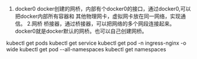 1. docker0
	docker创建的网桥，内部有个docker0的接口，通过docker0,可以把docker内部所有容器和
	其他物理网卡，虚拟网卡放在同一网络，实现通信。
2.网桥
	桥接器，通过桥接器，可以把网络的多个网段连接起来。docker0就是docker默认的网桥。也可以自己创建网桥。

kubectl get pods
kubectl get service
kubectl get pod -n ingress-nginx -o wide
kubectl get pod --all-namespaces
kubectl get namespaces